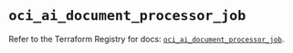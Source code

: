 # `oci_ai_document_processor_job`

Refer to the Terraform Registry for docs: [`oci_ai_document_processor_job`](https://registry.terraform.io/providers/oracle/oci/6.18.0/docs/resources/ai_document_processor_job).
